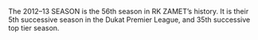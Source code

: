 The 2012–13 SEASON is the 56th season in RK ZAMET’s history. It is their 5th successive season in the Dukat Premier League, and 35th successive top tier season.
